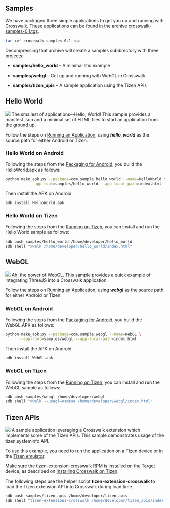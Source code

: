 ## Samples

We have packaged three simple applications to get you up and running with Crosswalk. These applications can be found in the archive <a href='https://origin-download.01.org/crosswalk/releases/crosswalk-samples-0.1.tgz'>crosswalk-samples-0.1.tgz</a>.
```sh
tar xvf crosswalk-samples-0.1.tgz
```
Decompressing that archive will create a samples subdirectory with three projects:
* **samples/hello_world** &ndash; A minimalistic example

* **samples/webgl** &ndash; Get up and running with WebGL in Crosswalk

* **samples/tizen_apis** &ndash; A sample application using the Tizen APIs

## Hello World
<img class='sample-thumb' src='assets/sampapp-icon-helloworld.png'>
The smallest of applications--Hello, World! This sample provides a manifest.json and a minimal set of HTML files to start an application from the ground up.

Follow the steps on [Running an Application](#documentation/running_an_application), using ***hello_world*** as the source path for either Android or Tizen.

### Hello World on Android
Following the steps from the [Packaging for 
Android](#documentation/building_an_application/packaging-for-android), 
you build 
the HelloWorld.apk as follows:
```sh
python make_apk.py --package=com.sample.hello_world --name=HelloWorld \
           --app-root=samples/hello_world --app-local-path=index.html
```
Then install the APK on Android:
```sh
adb install HelloWorld.apk
```

### Hello World on Tizen
Following the steps from the [Running on Tizen](#documentation/running_an_application/running-on-tizen), you can install and run the Hello World sample as follows:
```sh
sdb push samples/hello_world /home/developer/hello_world
sdb shell "xwalk /home/developer/hello_world/index.html"
```

## WebGL
<img class='sample-thumb' src='assets/sampapp-icon-webgl.png'>
Ah, the power of WebGL. This sample provides a quick example of integrating ThreeJS into a Crosswalk application.

Follow the steps on [Running an Application](#documentation/running_an_application), using ***webgl*** as the source path for either Android or Tizen.
### WebGL on Android
Following the steps from the [Packaging for 
Android](#documentation/building_an_application/packaging-for-android), 
you build the WebGL.APK as follows:
```sh
python make_apk.py --package=com.sample.webgl --name=WebGL \
      --app-root=samples/webgl --app-local-path=index.html
```
Then install the APK on Android:
```sh
adb install WebGL.apk
```

### WebGL on Tizen
Following the steps from the [Running on Tizen](#documentation/running_an_application/running-on-tizen), you can install and run the WebGL sample as follows:
```sh
sdb push samples/webgl /home/developer/webgl
sdb shell "xwalk --usegl=osmesa /home/developer/webgl/index.html"
```

## Tizen APIs
<img class='sample-thumb' src='assets/sampapp-icon-api.png'>
A sample application leveraging a Crosswalk extension which implements 
some of the Tizen APIs. This sample demonstrates usage of the 
tizen.systeminfo API.

To use this example, you need to run the application on a Tizen device or in the [Tizen emulator](https://developer.tizen.org/help/index.jsp?topic=%2Forg.tizen.gettingstarted%2Fhtml%2Fdev_env%2Femulator.htm).

Make sure the tizen-extension-crosswalk RPM is installed on the Target device, as described on  [Installing Crosswalk on Tizen](#documentation/installing_crosswalk/tizen).

The following steps use the helper script **tizen-extension-crosswalk** 
to load the Tizen extension API into Crosswalk during load time.
```sh
sdb push samples/tizen_apis /home/developer/tizen_apis
sdb shell "tizen-extensions-crosswalk /home/developer/tizen_apis/index.html"
```
